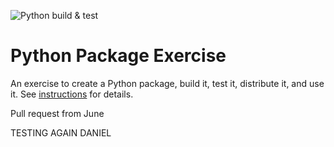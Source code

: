 ![Python build & test](https://github.com/software-students-fall2024/3-python-package-java_and_the_scripts_/actions/workflows/build.yaml/badge.svg)

# Python Package Exercise

An exercise to create a Python package, build it, test it, distribute it, and use it. See [instructions](./instructions.md) for details.

Pull request from June

TESTING AGAIN DANIEL